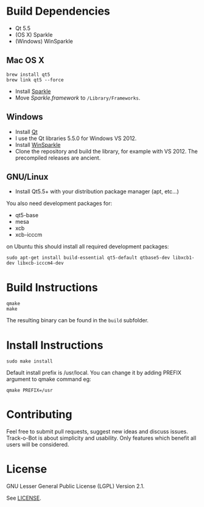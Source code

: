 # Build Dependencies

* Qt 5.5
* (OS X) Sparkle
* (Windows) WinSparkle

## Mac OS X

```
brew install qt5
brew link qt5 --force
```

* Install [Sparkle](http://sparkle.andymatuschak.org/)
 * Move _Sparkle.framework_ to ``/Library/Frameworks``.

## Windows

* Install [Qt](http://qt-project.org/downloads)
 * I use the Qt libraries 5.5.0 for Windows VS 2012.
* Install [WinSparkle](https://github.com/vslavik/winsparkle)
 * Clone the repository and build the library, for example with VS 2012. The precompiled releases are ancient.

## GNU/Linux

* Install Qt5.5+ with your distribution package manager (apt, etc...)

You also need development packages for:

* qt5-base
* mesa
* xcb
* xcb-icccm

on Ubuntu this should install all required development packages:

```
sudo apt-get install build-essential qt5-default qtbase5-dev libxcb1-dev libxcb-icccm4-dev
```

# Build Instructions

```
qmake
make
```

The resulting binary can be found in the ``build`` subfolder.

# Install Instructions

```
sudo make install
```

Default install prefix is /usr/local. You can change it by adding PREFIX argument to qmake command eg:

```
qmake PREFIX=/usr
```

# Contributing

Feel free to submit pull requests, suggest new ideas and discuss issues. Track-o-Bot is about simplicity and usability. Only features which benefit all users will be considered.

# License

GNU Lesser General Public License (LGPL) Version 2.1.

See [LICENSE](LICENSE).

